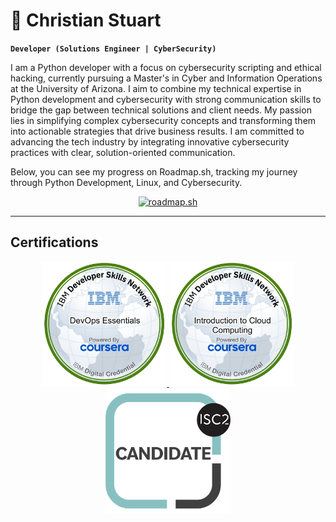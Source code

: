 # 🔭 Christian Stuart  
**`Developer (Solutions Engineer | CyberSecurity)`**

I am a Python developer with a focus on cybersecurity scripting and ethical hacking, currently pursuing a Master's in Cyber and Information Operations at the University of Arizona. I aim to combine my technical expertise in Python development and cybersecurity with strong communication skills to bridge the gap between technical solutions and client needs. My passion lies in simplifying complex cybersecurity concepts and transforming them into actionable strategies that drive business results. I am committed to advancing the tech industry by integrating innovative cybersecurity practices with clear, solution-oriented communication.

Below, you can see my progress on Roadmap.sh, tracking my journey through Python Development, Linux, and Cybersecurity.

<div align="center">
  
[![roadmap.sh](https://roadmap.sh/card/wide/65c9408fd789a518cf2d5551?variant=dark&roadmaps=cyber-security%2Cpython%2Clinux)](https://roadmap.sh)

</div>

---

## Certifications

<div align="center">

<a href="https://www.credly.com/badges/b6fc6a4b-2a53-4b9c-909a-2ed86e638d24">
  <img src="https://github.com/ChristianTStu/badge-images/blob/main/devopsEssentialsIBM.png" alt="DevOps Essentials IBM" width="200"></a><a href="https://www.credly.com/badges/80b10e5c-faba-4a86-871a-2977fc217d70">
  <img src="https://github.com/ChristianTStu/badge-images/blob/main/introductionToCloudComputingIBM.png" alt="Introduction to Cloud Computing IBM" width="200"></a><a href="https://www.credly.com/badges/1d924115-c5fb-4189-8293-b63008446dd1">
  <img src="https://github.com/ChristianTStu/badge-images/blob/main/isc2-candidate.png" alt="ISC2 Candidate" width="200"></a>

</div>






